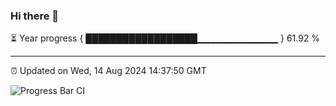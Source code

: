 ### Hi there 👋

⏳ Year progress { ██████████████████▁▁▁▁▁▁▁▁▁▁▁▁ } 61.92 %

---

⏰ Updated on Wed, 14 Aug 2024 14:37:50 GMT

![Progress Bar CI](https://github.com/IshwaranRudhara/GIT-ACTION/workflows/Progress%20Bar%20CI/badge.svg)
